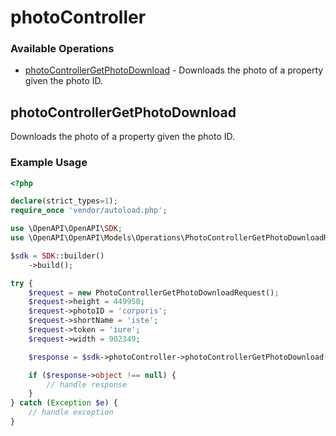 # photoController

### Available Operations

* [photoControllerGetPhotoDownload](#photocontrollergetphotodownload) - Downloads the photo of a property given the photo ID.

## photoControllerGetPhotoDownload

Downloads the photo of a property given the photo ID.

### Example Usage

```php
<?php

declare(strict_types=1);
require_once 'vendor/autoload.php';

use \OpenAPI\OpenAPI\SDK;
use \OpenAPI\OpenAPI\Models\Operations\PhotoControllerGetPhotoDownloadRequest;

$sdk = SDK::builder()
    ->build();

try {
    $request = new PhotoControllerGetPhotoDownloadRequest();
    $request->height = 449950;
    $request->photoID = 'corporis';
    $request->shortName = 'iste';
    $request->token = 'iure';
    $request->width = 902349;

    $response = $sdk->photoController->photoControllerGetPhotoDownload($request);

    if ($response->object !== null) {
        // handle response
    }
} catch (Exception $e) {
    // handle exception
}
```

